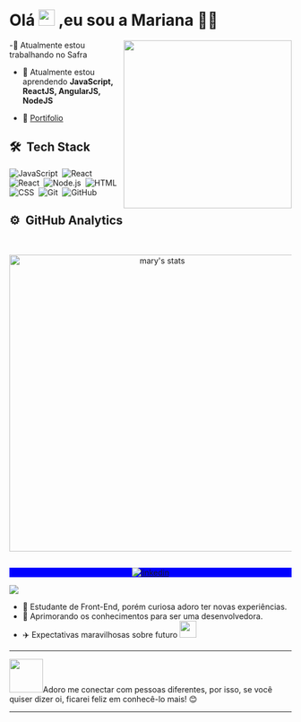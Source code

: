 # Olá <img src="https://github.com/TheDudeThatCode/TheDudeThatCode/blob/master/Assets/Hi.gif" width="29px"> ,eu sou a Mariana :woman_technologist:

<img align="right" width="300em" height="300em" src="https://github.com/birobirobiro/birobirobiro/blob/master/animation_500_kv8i962g.gif?raw=true"/>

 -🔭 Atualmente estou trabalhando no Safra
 
- 🌱 Atualmente estou aprendendo **JavaScript, ReactJS, AngularJS, NodeJS**

- 🚀 [Portifolio](https://marianambarros.github.io/portifolio/)


## 🛠 &nbsp;Tech Stack

![JavaScript](https://img.shields.io/badge/-JavaScript-05122A?style=flat&logo=javascript)&nbsp;
![React](https://img.shields.io/badge/-React-05122A?style=flat&logo=react)&nbsp;
![React](https://img.shields.io/badge/-AngularJS-05122A?style=flat&logo=angularjs)&nbsp;
![Node.js](https://img.shields.io/badge/-Node.js-05122A?style=flat&logo=node.js)&nbsp;
![HTML](https://img.shields.io/badge/-HTML-05122A?style=flat&logo=HTML5)&nbsp;
![CSS](https://img.shields.io/badge/-CSS-05122A?style=flat&logo=CSS3&logoColor=1572B6)&nbsp;
![Git](https://img.shields.io/badge/-Git-05122A?style=flat&logo=git)&nbsp;
![GitHub](https://img.shields.io/badge/-GitHub-05122A?style=flat&logo=github)&nbsp;

## ⚙️ &nbsp;GitHub Analytics
<br>

<p align="center">
<img width="530em" src="https://github-readme-stats.vercel.app/api?username=marianambarros&show_icons=true&theme=nightowl" alt="mary's stats"/>
</p>


##

<p align="center" style="background:blue">
<a href="https://linkedin.com/in/marianambarros" target="_blank">
  <img align="center" src="https://img.shields.io/badge/-MarianaMBarros-05122A?style=flat&logo=linkedin" alt="linkedin"/>
</a>
</p>


![](name-of-giphy.gif)

 - :yellow_heart:  Estudante de Front-End, porém curiosa adoro ter novas experiências.
 - :rocket:  Aprimorando os conhecimentos para ser uma desenvolvedora.
 - :airplane:  Expectativas maravilhosas sobre futuro <img src="https://media.giphy.com/media/WUlplcMpOCEmTGBtBW/giphy.gif" width="30"> 
 ---
 
<img src="https://media.giphy.com/media/LnQjpWaON8nhr21vNW/giphy.gif" width="60">Adoro me conectar com pessoas diferentes, por isso, se você quiser dizer oi, ficarei feliz em conhecê-lo mais! :blush:     

---
